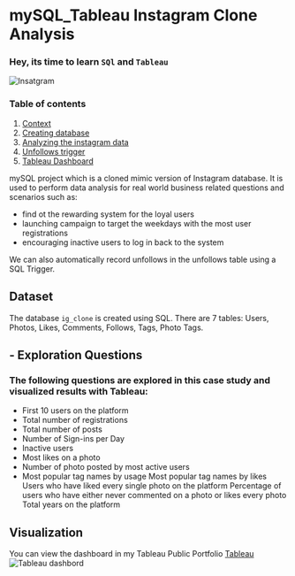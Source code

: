 # mySQL_Tableau Instagram Clone Analysis
### Hey, its time to learn `SQl` and `Tableau`

![Insatgram](https://cdn-icons-png.flaticon.com/128/1384/1384063.png)

### Table of contents
1. [Context](https://github.com/Kiariemuiruri/mySQL-Instagram_clone/blob/main/README.md)
2. [Creating database](https://github.com/Kiariemuiruri/mySQL-Instagram_clone/blob/main/ig_clone.sql)
3. [Analyzing the instagram data](https://github.com/Kiariemuiruri/mySQL-Instagram_clone/blob/main/instagram%20clone%20project.sql)
4. [Unfollows trigger](https://github.com/Kiariemuiruri/mySQL-Instagram_clone/blob/main/Unfollow%20Trigger.sql)
5. [Tableau Dashboard](https://github.com/Kiariemuiruri/mySQL-Instagram_clone/blob/main/Dashboard%201.png)

mySQL project which is a cloned mimic version of Instagram database. It is used to perform data analysis for real world business related questions and scenarios such as:
* find ot the rewarding system for the loyal users
* launching campaign to target the weekdays with the most user registrations
* encouraging inactive users to log in back to the system

We can also automatically record unfollows in the unfollows table using a SQL Trigger.


## Dataset
The database `ig_clone` is created using SQL.
There are 7 tables: Users, Photos, Likes, Comments, Follows, Tags, Photo Tags.

## - Exploration Questions
### The following questions are explored in this case study and visualized results with Tableau:

* First 10 users on the platform
* Total number of registrations
* Total number of posts
* Number of Sign-ins per Day
* Inactive users
* Most likes on a photo
* Number of photo posted by most active users
* Most popular tag names by usage
Most popular tag names by likes
Users who have liked every single photo on the platform
Percentage of users who have either never commented on a photo or likes every photo
Total years on the platform
## Visualization
You can view the dashboard in my Tableau Public Portfolio [Tableau](https://public.tableau.com/app/profile/kiarie/viz/InstagramCloneDataAnalysisDashboard_16784531638830/Dashboard1)
![Tableau dashbord](https://github.com/Kiariemuiruri/mySQL-Instagram_clone/blob/main/Dashboard%201.png)
